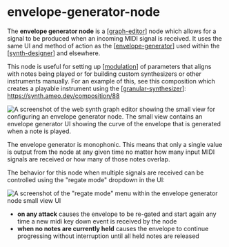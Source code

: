 # envelope-generator-node

The **envelope generator node** is a [[graph-editor]] node which allows for a signal to be produced when an incoming MIDI signal is received.  It uses the same UI and method of action as the [[envelope-generator]] used within the [[synth-designer]] and elsewhere.

This node is useful for setting up [[modulation]] of parameters that aligns with notes being played or for building custom synthesizers or other instruments manually.  For an example of this, see this composition which creates a playable instrument using the [[granular-synthesizer]]: <https://synth.ameo.dev/composition/88>

![A screenshot of the web synth graph editor showing the small view for configuring an envelope generator node.  The small view contains an envelope generator UI showing the curve of the envelope that is generated when a note is played.](https://i.ameo.link/cr1.png)

The envelope generator is monophonic.  This means that only a single value is output from the node at any given time no matter how many input MIDI signals are received or how many of those notes overlap.

The behavior for this node when multiple signals are received can be controlled using the "regate mode" dropdown in the UI:

![A screenshot of the "regate mode" menu within the envelope generator node small view UI](https://i.ameo.link/cr2.png)

 * **on any attack** causes the envelope to be re-gated and start again any time a new midi key down event is received by the node
 * **when no notes are currently held** causes the envelope to continue progressing without interruption until all held notes are released

[//begin]: # "Autogenerated link references for markdown compatibility"
[graph-editor]: graph-editor "graph editor"
[envelope-generator]: envelope-generator "envelope generator"
[synth-designer]: synth-designer "synth designer"
[modulation]: modulation "modulation"
[granular-synthesizer]: granular-synthesizer "granular-synthesizer"
[//end]: # "Autogenerated link references"
